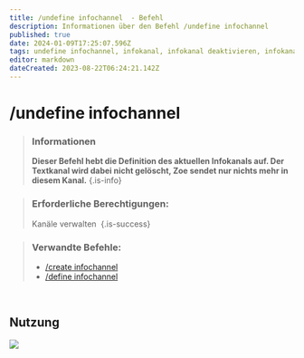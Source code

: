 ```yaml
---
title: /undefine infochannel  - Befehl
description: Informationen über den Befehl /undefine infochannel
published: true
date: 2024-01-09T17:25:07.596Z
tags: undefine infochannel, infokanal, infokanal deaktivieren, infokanal entfernen, entfernen
editor: markdown
dateCreated: 2023-08-22T06:24:21.142Z
---
```


# /undefine infochannel

>### Informationen
>**Dieser Befehl hebt die Definition des aktuellen Infokanals auf. Der Textkanal wird dabei nicht gelöscht, Zoe sendet nur nichts mehr in diesem Kanal.**
>{.is-info}

>### Erforderliche Berechtigungen: 
>Kanäle verwalten 
>{.is-success}

>### Verwandte Befehle:
>-   [/create infochannel](/de/commands/create/infoChannel/)
>-   [/define infochannel](/de/commands/define/infoChannel/)

<br>

## Nutzung

![](/new_undefine_infochannel.gif)